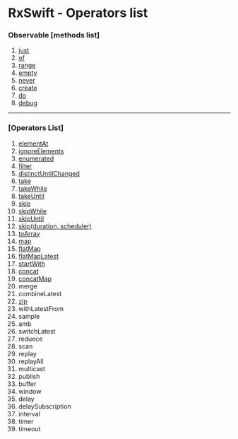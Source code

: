 # RxSwift - Operators list
### Observable [methods list]
1. [just]
2. [of]
3. [range]
4. [empty]
5. [never]
6. [create]
7. [do]
8. [debug]

[just]: https://github.com/jaeminKim0523/Library/blob/main/RxSwift/Methods%20List/just.md "Read just"  
[of]: https://github.com/jaeminKim0523/Library/blob/main/RxSwift/Methods%20List/of.md "Read of"  
[range]: https://github.com/jaeminKim0523/Library/blob/main/RxSwift/Methods%20List/range.md "Read range"  
[empty]: https://github.com/jaeminKim0523/Library/blob/main/RxSwift/Methods%20List/empty.md "Read empty"  
[never]: https://github.com/jaeminKim0523/Library/blob/main/RxSwift/Methods%20List/never.md "Read never"  
[create]: https://github.com/jaeminKim0523/Library/blob/main/RxSwift/Methods%20List/create.md "Read create"  
[do]: https://github.com/jaeminKim0523/Library/blob/main/RxSwift/Methods%20List/do.md "Read do" 
[debug]: https://github.com/jaeminKim0523/Library/blob/main/RxSwift/Methods%20List/debug.md "Read debug" 
***
### [Operators List]
1. [elementAt]
2. [ignoreElements]
3. [enumerated]
4. [filter]
5. [distinctUntilChanged]
6. [take]
7. [takeWhile]
8. [takeUntil]
9. [skip]
10. [skipWhile]
11. [skipUntil]
12. [skip(duration, scheduler)]
13. [toArray]
14. [map]
15. [flatMap]
16. [flatMapLatest]
17. [startWith]
18. [concat]
19. [concatMap]
20. merge
21. combineLatest
22. [zip]
23. withLatestFrom
24. sample
25. amb
26. switchLatest
27. reduece
28. scan
29. replay
30. replayAll
31. multicast
32. publish
33. buffer
34. window
35. delay
36. delaySubscription
37. interval
38. timer
39. timeout



[elementAt]: https://github.com/jaeminKim0523/Library/blob/main/RxSwift/Operators%20List/elementAt.md "Read elementAt"
[ignoreElements]: https://github.com/jaeminKim0523/Library/blob/main/RxSwift/Operators%20List/ignoreElements.md "Read ignoreElements"
[enumerated]: https://github.com/jaeminKim0523/Library/blob/main/RxSwift/Operators%20List/enumerated.md "Read enumerated"
[filter]: https://github.com/jaeminKim0523/Library/blob/main/RxSwift/Operators%20List/filter.md "Read filter"
[distinctUntilChanged]: https://github.com/jaeminKim0523/Library/blob/main/RxSwift/Operators%20List/distinctUntilChanged.md "Read distinctUntilChanged"
[take]: https://github.com/jaeminKim0523/Library/blob/main/RxSwift/Operators%20List/take.md "Read take"
[takeWhile]: https://github.com/jaeminKim0523/Library/blob/main/RxSwift/Operators%20List/takeWhile.md "Read takeWhile"
[takeUntil]: https://github.com/jaeminKim0523/Library/blob/main/RxSwift/Operators%20List/takeUntil.md "Read takeUntil"
[skip]: https://github.com/jaeminKim0523/Library/blob/main/RxSwift/Operators%20List/skip.md "Read skip"
[skipWhile]: https://github.com/jaeminKim0523/Library/blob/main/RxSwift/Operators%20List/skip.md "Read skipWhile"
[skipUntil]: https://github.com/jaeminKim0523/Library/blob/main/RxSwift/Operators%20List/skip.md "Read skipUntil"
[skip(duration, scheduler)]: https://github.com/jaeminKim0523/Library/blob/main/RxSwift/Operators%20List/skipDurationScheduler.md "Read skip(duration, scheduler)"
[toArray]: https://github.com/jaeminKim0523/Library/blob/main/RxSwift/Operators%20List/toArray.md "Read toArray"
[map]: https://github.com/jaeminKim0523/Library/blob/main/RxSwift/Operators%20List/map.md "Read map"
[flatMap]: https://github.com/jaeminKim0523/Library/blob/main/RxSwift/Operators%20List/flatMap.md "Read flatMap"
[flatMapLatest]: https://github.com/jaeminKim0523/Library/blob/main/RxSwift/Operators%20List/flatMapLatest.md "Read flatMapLatest"
[startWith]: https://github.com/jaeminKim0523/Library/blob/main/RxSwift/Operators%20List/startWith.md "Read startWith"
[concat]: https://github.com/jaeminKim0523/Library/blob/main/RxSwift/Operators%20List/concat.md "Read concat"
[concatMap]: https://github.com/jaeminKim0523/Library/blob/main/RxSwift/Operators%20List/concatMap.md "Read concatMap"
[zip]: https://github.com/jaeminKim0523/Library/blob/main/RxSwift/Operators%20List/zip.md "Read zip"
